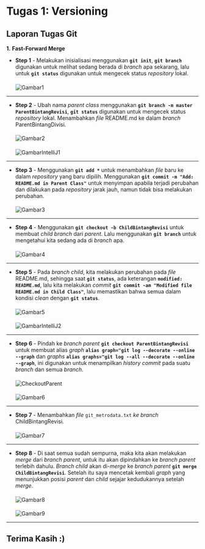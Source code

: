 
# **Tugas 1: Versioning**
## **Laporan Tugas Git**

**1.** **Fast-Forward Merge**

* **Step 1** - Melakukan inisialisasi menggunakan **`git init`**, **`git branch`** digunakan untuk melihat sedang berada di *branch* apa sekarang, lalu untuk **`git status`** digunakan untuk mengecek status *repository* lokal.
  ####
  ![Gambar1](img/Gambar1.png)
---
* **Step 2** - Ubah nama *parent class* menggunakan **`git branch -m master ParentBintangRevisi`**, **`git status`** digunakan untuk mengecek status *repository* lokal. Menambahkan *file* README.md ke dalam *branch* ParentBintangDivisi.
  ####
  ![Gambar2](img/Gambar2.png)
  ####
  ![GambarIntelliJ1](img/IntelliJ1.png)
---
* **Step 3** - Menggunakan **`git add *`** untuk menambahkan *file* baru ke dalam *repository* yang baru dipilih. Menggunakan **`git commit -m "Add: README.md in Parent Class"`** untuk menyimpan apabila terjadi perubahan dan dilakukan pada *repository* jarak jauh, namun tidak bisa melakukan perubahan.
  ####
  ![Gambar3](img/Gambar3.png)
---
* **Step 4** - Menggunakan **`git checkout -b ChildBintangRevisi`** untuk membuat *child branch* dari *parent*. Lalu menggunakan **`git branch`** untuk mengetahui kita sedang ada di *branch* apa.
  ####
  ![Gambar4](img/Gambar4.png)
---
* **Step 5** - Pada *branch child*, kita melakukan perubahan pada *file* README.md, sehingga saat **`git status`**, ada keterangan **`modified:   README.md`**, lalu kita melakukan *commit* **`git commit -am "Modified file README.md in Child Class"`**, lalu memastikan bahwa semua dalam kondisi *clean* dengan **`git status`**.
  ####
  ![Gambar5](img/Gambar5.png)
  ####
  ![GambarIntelliJ2](img/IntelliJ2.png)
---
* **Step 6** - Pindah ke *branch parent* **`git checkout ParentBintangRevisi`** untuk membuat alias *graph* **`alias graph="git log --decorate --online --graph`** dan *graphs* **`alias graphs="git log --all --decorate --online --graph`**, ini digunakan untuk menampilkan *history commit* pada suatu *branch* dan semua *branch*.
  ####
  ![CheckoutParent](img/Gambar_Checkout_Parent.png)
  ####
  ![Gambar6](img/Gambar6.png)
---
* **Step 7** - Menambahkan *file* `git_metrodata.txt` *ke branch* ChildBintangRevisi.
  ####
  ![Gambar7](img/Gambar7.png)
---
* **Step 8** - Di saat semua sudah sempurna, maka kita akan melakukan *merge* dari *branch parent*, untuk itu akan dipindahkan ke *branch parent* terlebih dahulu. *Branch child* akan di-*merge* ke *branch parent* **`git merge ChildBintangRevisi`**. Setelah itu saya mencetak kembali *graph* yang menunjukkan posisi *parent* dan *child* sejajar kedudukannya setelah *merge*.
  ####
  ![Gambar8](img/Gambar8.png)
  ####
  ![Gambar9](img/Gambar9.png)
---
## **Terima Kasih :)**